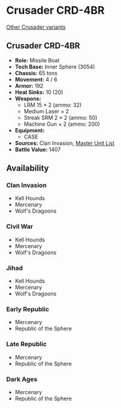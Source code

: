 # Crusader CRD-4BR

[Other Crusader variants](../crusader.md)

## Crusader CRD-4BR
- **Role:** Missile Boat
- **Tech Base:** Inner Sphere (3054)
- **Chassis:** 65 tons
- **Movement:** 4 / 6
- **Armor:** 192
- **Heat Sinks:** 10 (20)
- **Weapons:**
  - LRM 15 × 2 (ammo: 32)
  - Medium Laser × 2
  - Streak SRM 2 × 2 (ammo: 50)
  - Machine Gun × 2 (ammo: 200)
- **Equipment:**
  - CASE
- **Sources:** Clan Invasion, [Master Unit List](http://masterunitlist.info/Unit/Details/754/crusader-crd-4br)
- **Battle Value:** 1407

## Availability

### Clan Invasion
- Kell Hounds
- Mercenary
- Wolf's Dragoons

### Civil War
- Kell Hounds
- Mercenary
- Wolf's Dragoons

### Jihad
- Kell Hounds
- Mercenary
- Wolf's Dragoons

### Early Republic
- Mercenary
- Republic of the Sphere

### Late Republic
- Mercenary
- Republic of the Sphere

### Dark Ages
- Mercenary
- Republic of the Sphere


